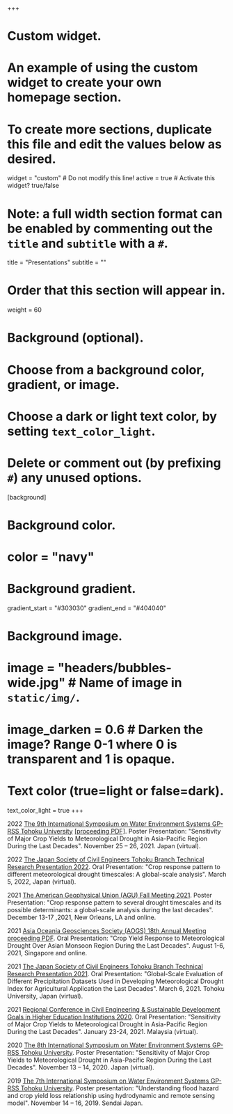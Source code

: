 +++
# Custom widget.
# An example of using the custom widget to create your own homepage section.
# To create more sections, duplicate this file and edit the values below as desired.
widget = "custom"  # Do not modify this line!
active = true  # Activate this widget? true/false

# Note: a full width section format can be enabled by commenting out the `title` and `subtitle` with a `#`.
title = "Presentations"
subtitle = ""

# Order that this section will appear in.
weight = 60

# Background (optional).
#   Choose from a background color, gradient, or image.
#   Choose a dark or light text color, by setting `text_color_light`.
#   Delete or comment out (by prefixing `#`) any unused options.
[background]
  # Background color.
  # color = "navy"
  
  # Background gradient.
   gradient_start = "#303030"
   gradient_end = "#404040"
  
  # Background image.
 # image = "headers/bubbles-wide.jpg"  # Name of image in `static/img/`.
 # image_darken = 0.6  # Darken the image? Range 0-1 where 0 is transparent and 1 is opaque.

  # Text color (true=light or false=dark).
  text_color_light = true
+++

2022 [The 9th International Symposium on Water Environment Systems GP-RSS Tohoku University](http://kaigan.civil.tohoku.ac.jp/HEST/GSsympo/GSsympo.html) [[proceeding PDF]](http://kaigan.civil.tohoku.ac.jp/HEST/GSsympo/2021-9th.pdf). Poster Presentation: "Sensitivity of Major Crop Yields to Meteorological Drought in Asia-Pacific Region During the Last Decades". November 25 – 26, 2021. Japan (virtual).

2022 [The Japan Society of Civil Engineers Tohoku Branch Technical Research Presentation 2022](https://www.jsce.or.jp/branch/tohoku/info/giken/r3/). Oral Presentation: "Crop response pattern to different meteorological drought timescales: A global-scale analysis". March 5, 2022, Japan (virtual).

2021 [The American Geophysical Union (AGU) Fall Meeting 2021](https://agu.confex.com/agu/fm21/meetingapp.cgi/Paper/920798). Poster Presentation: "Crop response pattern to several drought timescales and its possible determinants: a global-scale analysis during the last decades". December 13-17 ,2021, New Orleans, LA and online.

2021 [Asia Oceania Geosciences Society (AOGS) 18th Annual Meeting](https://www.worldscientific.com/doi/abs/10.1142/9789811260100_0052) [proceeding PDF](https://www.worldscientific.com/doi/pdf/10.1142/9789811260100_0052). Oral Presentation: "Crop Yield Response to Meteorological Drought Over Asian Monsoon Region During the Last Decades". August 1-6, 2021, Singapore and online.

2021 [The Japan Society of Civil Engineers Tohoku Branch Technical Research Presentation 2021](https://www.jsce.or.jp/branch/tohoku/info/giken/r2/). Oral Presentation: "Global-Scale Evaluation of Different Precipitation Datasets Used in Developing Meteorological Drought Index for Agricultural Application the Last Decades". March 6, 2021. Tohoku University, Japan (virtual).

2021 [Regional Conference in Civil Engineering & Sustainable Development Goals in Higher Education Institutions 2020](https://www.utm.my/sustainable/rccesdgs2020/). Oral Presentation: "Sensitivity of Major Crop Yields to Meteorological Drought in Asia-Pacific Region During the Last Decades". January 23-24, 2021. Malaysia (virtual).

2020 [The 8th International Symposium on Water Environment Systems GP-RSS Tohoku University](https://www.utm.my/sustainable/rccesdgs2020/). Poster Presentation: "Sensitivity of Major Crop Yields to Meteorological Drought in Asia-Pacific Region During the Last Decades". November 13 – 14, 2020. Japan (virtual).

2019 [The 7th International Symposium on Water Environment Systems GP-RSS Tohoku University](http://kaigan.civil.tohoku.ac.jp/HEST/GSsympo/GSsympo.html). Poster presentation: "Understanding flood hazard and crop yield loss relationship using hydrodynamic and remote sensing model". November 14 – 16, 2019. Sendai Japan.

